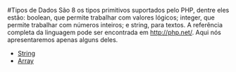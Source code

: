 #Tipos de Dados
São 8 os tipos primitivos suportados pelo PHP, dentre eles estão: boolean, que permite trabalhar com valores lógicos; integer, que permite trabalhar com números inteiros; e string, para textos.  A referência completa da linguagem pode ser encontrada em http://php.net/. Aqui nós apresentaremos apenas alguns deles. 

- [String](php/string.md)
- [Array](php/array.md)